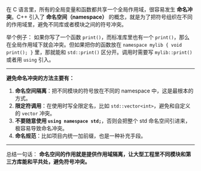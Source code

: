 

在 C 语言里，所有的全局变量和函数都共享一个全局作用域，很容易发生 **命名冲突**。C++ 引入了 **命名空间（namespace）** 的概念，就是为了把符号组织在不同的作用域里，避免不同库或者模块之间的符号冲突。

举个例子：
如果你写了一个函数 `print()`，而标准库里也有一个 `print()`，那么在全局作用域下就会冲突。但如果把你的函数放在 `namespace mylib { void print(); }` 里，那就能和 `std::print()` 区分开。调用时需要写 `mylib::print()` 或者用 `using` 引入。

---

**避免命名冲突的方法主要有：**

1. **命名空间隔离**：把不同模块的符号放在不同的 namespace 中，这是最根本的方式。
2. **限定符调用**：在使用时写全限定名，比如 `std::vector<int>`，避免和自定义的 `vector` 冲突。
3. **不要随意使用 `using namespace std;`**，否则会把整个 std 命名空间引进来，极容易导致命名冲突。
4. **命名规范**：比如项目内统一加前缀，也是一种补充手段。

---

总结一句话：
**命名空间的作用就是提供作用域隔离，让大型工程里不同模块和第三方库能和平共处，避免符号冲突。**
